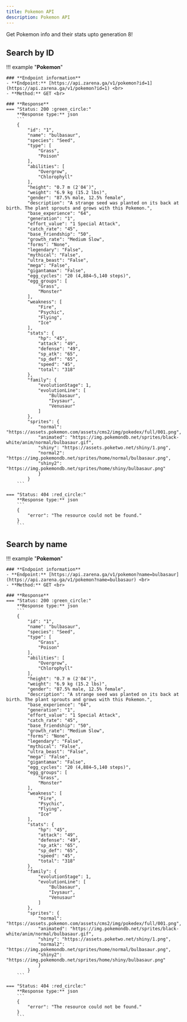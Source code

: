 ```yaml
---
title: Pokemon API
description: Pokemon API
---
```


Get Pokemon info and their stats upto generation 8!

## Search by ID

!!! example "**Pokemon**"

    ### **Endpoint information**
    - **Endpoint:** [https://api.zarena.ga/v1/pokemon?id=1](https://api.zarena.ga/v1/pokemon?id=1) <br>
    - **Method:** GET <br>

    ### **Response**
    === "Status: 200 :green_circle:"
        **Response type:** json
        ```
        {
            "id": "1",
            "name": "bulbasaur",
            "species": "Seed",
            "type": [
                "Grass",
                "Poison"
            ],
            "abilities": [
                "Overgrow",
                "Chlorophyll"
            ],
            "height": "0.7 m (2′04″)",
            "weight": "6.9 kg (15.2 lbs)",
            "gender": "87.5% male, 12.5% female",
            "description": "A strange seed was planted on its back at birth. The plant sprouts and grows with this Pokemon.",
            "base_experience": "64",
            "generation": "1",
            "effort_value": "1 Special Attack",
            "catch_rate": "45",
            "base_friendship": "50",
            "growth_rate": "Medium Slow",
            "forms": "None",
            "legendary": "False",
            "mythical": "False",
            "ultra_beast": "False",
            "mega": "False",
            "gigantamax": "False",
            "egg_cycles": "20 (4,884–5,140 steps)",
            "egg_groups": [
                "Grass",
                "Monster"
            ],
            "weakness": [
                "Fire",
                "Psychic",
                "Flying",
                "Ice"
            ],
            "stats": {
                "hp": "45",
                "attack": "49",
                "defense": "49",
                "sp_atk": "65",
                "sp_def": "65",
                "speed": "45",
                "total": "318"
            },
            "family": {
                "evolutionStage": 1,
                "evolutionLine": [
                    "Bulbasaur",
                    "Ivysaur",
                    "Venusaur"
                ]
            },
            "sprites": {
                "normal": "https://assets.pokemon.com/assets/cms2/img/pokedex/full/001.png",
                "animated": "https://img.pokemondb.net/sprites/black-white/anim/normal/bulbasaur.gif",
                "shiny": "https://assets.poketwo.net/shiny/1.png",
                "normal2": "https://img.pokemondb.net/sprites/home/normal/bulbasaur.png",
                "shiny2": "https://img.pokemondb.net/sprites/home/shiny/bulbasaur.png"
                }
            }
        ```

    === "Status: 404 :red_circle:"
        **Response type:** json
        ```
        {
            "error": "The resource could not be found."
        }
        ```

## Search by name

!!! example "**Pokemon**"

    ### **Endpoint information**
    - **Endpoint:** [https://api.zarena.ga/v1/pokemon?name=bulbasaur](https://api.zarena.ga/v1/pokemon?name=bulbasaur) <br>
    - **Method:** GET <br>

    ### **Response**
    === "Status: 200 :green_circle:"
        **Response type:** json
        ```
        {
            "id": "1",
            "name": "bulbasaur",
            "species": "Seed",
            "type": [
                "Grass",
                "Poison"
            ],
            "abilities": [
                "Overgrow",
                "Chlorophyll"
            ],
            "height": "0.7 m (2′04″)",
            "weight": "6.9 kg (15.2 lbs)",
            "gender": "87.5% male, 12.5% female",
            "description": "A strange seed was planted on its back at birth. The plant sprouts and grows with this Pokemon.",
            "base_experience": "64",
            "generation": "1",
            "effort_value": "1 Special Attack",
            "catch_rate": "45",
            "base_friendship": "50",
            "growth_rate": "Medium Slow",
            "forms": "None",
            "legendary": "False",
            "mythical": "False",
            "ultra_beast": "False",
            "mega": "False",
            "gigantamax": "False",
            "egg_cycles": "20 (4,884–5,140 steps)",
            "egg_groups": [
                "Grass",
                "Monster"
            ],
            "weakness": [
                "Fire",
                "Psychic",
                "Flying",
                "Ice"
            ],
            "stats": {
                "hp": "45",
                "attack": "49",
                "defense": "49",
                "sp_atk": "65",
                "sp_def": "65",
                "speed": "45",
                "total": "318"
            },
            "family": {
                "evolutionStage": 1,
                "evolutionLine": [
                    "Bulbasaur",
                    "Ivysaur",
                    "Venusaur"
                ]
            },
            "sprites": {
                "normal": "https://assets.pokemon.com/assets/cms2/img/pokedex/full/001.png",
                "animated": "https://img.pokemondb.net/sprites/black-white/anim/normal/bulbasaur.gif",
                "shiny": "https://assets.poketwo.net/shiny/1.png",
                "normal2": "https://img.pokemondb.net/sprites/home/normal/bulbasaur.png",
                "shiny2": "https://img.pokemondb.net/sprites/home/shiny/bulbasaur.png"
                }
            }
        ```

    === "Status: 404 :red_circle:"
        **Response type:** json
        ```
        {
            "error": "The resource could not be found."
        }
        ```
